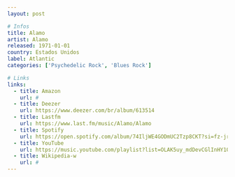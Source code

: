 ```yaml
---
layout: post

# Infos
title: Alamo
artist: Alamo
released: 1971-01-01
country: Estados Unidos
label: Atlantic
categories: ['Psychedelic Rock', 'Blues Rock']

# Links
links:
  - title: Amazon
    url: #
  - title: Deezer
    url: https://www.deezer.com/br/album/613514
  - title: Lastfm
    url: https://www.last.fm/music/Alamo/Alamo
  - title: Spotify
    url: https://open.spotify.com/album/74IljWE4GODmUC2Tzp8CKT?si=fz-jr0e_Qsa8548yRpDtBg
  - title: YouTube
    url: https://music.youtube.com/playlist?list=OLAK5uy_mdDevCGlInHY10lhrkNv7c9TOJP4F68Xo
  - title: Wikipedia-w
    url: #
---
```

